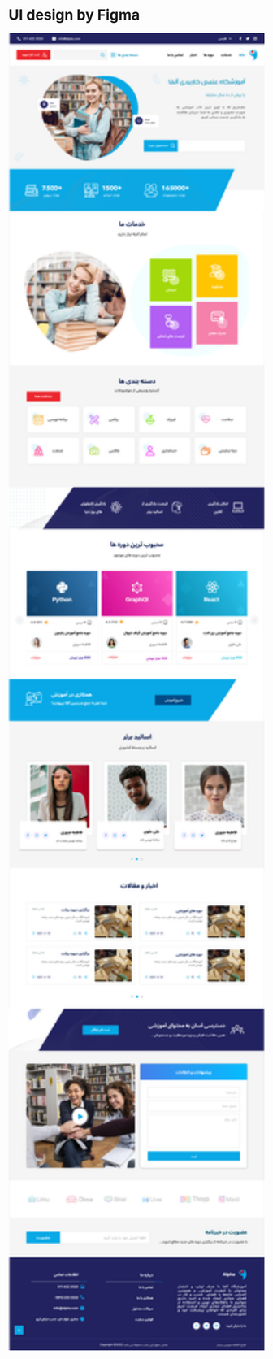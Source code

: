 # UI design by Figma
<p align="center">
  <img src="UI/HomePage.png" title="Design" width="600">
</p>
